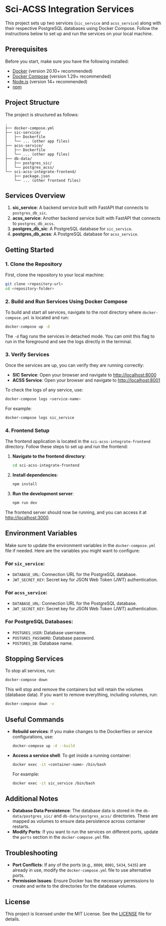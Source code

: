 
# Sci-ACSS Integration Services

This project sets up two services (`sic_service` and `acss_service`) along with their respective PostgreSQL databases using Docker Compose. Follow the instructions below to set up and run the services on your local machine.

## Prerequisites

Before you start, make sure you have the following installed:

- [Docker](https://www.docker.com/get-started) (version 20.10+ recommended)
- [Docker Compose](https://docs.docker.com/compose/install/) (version 1.29+ recommended)
- [Node.js](https://nodejs.org/) (version 14+ recommended)
- [npm](https://www.npmjs.com/)

## Project Structure

The project is structured as follows:

```
.
├── docker-compose.yml
├── sic-service/
│   ├── Dockerfile
│   └── ... (other app files)
├── acss-service/
│   ├── Dockerfile
│   └── ... (other app files)
├── db-data/
│   ├── postgres_sic/
│   └── postgres_acss/
└── sci-acss-integrate-frontend/
    ├── package.json
    └── ... (other frontend files)
```

## Services Overview

1. **sic_service**: A backend service built with FastAPI that connects to `postgres_db_sic`.
2. **acss_service**: Another backend service built with FastAPI that connects to `postgres_db_acss`.
3. **postgres_db_sic**: A PostgreSQL database for `sic_service`.
4. **postgres_db_acss**: A PostgreSQL database for `acss_service`.

## Getting Started

### 1. Clone the Repository

First, clone the repository to your local machine:

```bash
git clone <repository-url>
cd <repository-folder>
```

### 2. Build and Run Services Using Docker Compose

To build and start all services, navigate to the root directory where `docker-compose.yml` is located and run:

```bash
docker-compose up -d
```

The `-d` flag runs the services in detached mode. You can omit this flag to run in the foreground and see the logs directly in the terminal.

### 3. Verify Services

Once the services are up, you can verify they are running correctly:

- **SIC Service**: Open your browser and navigate to [http://localhost:8000](http://localhost:8000)
- **ACSS Service**: Open your browser and navigate to [http://localhost:8001](http://localhost:8001)

To check the logs of any service, use:

```bash
docker-compose logs <service-name>
```

For example:

```bash
docker-compose logs sic_service
```

### 4. Frontend Setup

The frontend application is located in the `sci-acss-integrate-frontend` directory. Follow these steps to set up and run the frontend:

1. **Navigate to the frontend directory**:

    ```bash
    cd sci-acss-integrate-frontend
    ```

2. **Install dependencies**:

    ```bash
    npm install
    ```

3. **Run the development server**:

    ```bash
    npm run dev
    ```

The frontend server should now be running, and you can access it at [http://localhost:3000](http://localhost:3000).

## Environment Variables

Make sure to update the environment variables in the `docker-compose.yml` file if needed. Here are the variables you might want to configure:

### For `sic_service`:

- `DATABASE_URL`: Connection URL for the PostgreSQL database.
- `JWT_SECRET_KEY`: Secret key for JSON Web Token (JWT) authentication.

### For `acss_service`:

- `DATABASE_URL`: Connection URL for the PostgreSQL database.
- `JWT_SECRET_KEY`: Secret key for JSON Web Token (JWT) authentication.

### For PostgreSQL Databases:

- `POSTGRES_USER`: Database username.
- `POSTGRES_PASSWORD`: Database password.
- `POSTGRES_DB`: Database name.

## Stopping Services

To stop all services, run:

```bash
docker-compose down
```

This will stop and remove the containers but will retain the volumes (database data). If you want to remove everything, including volumes, run:

```bash
docker-compose down -v
```

## Useful Commands

- **Rebuild services**: If you make changes to the Dockerfiles or service configurations, use:

    ```bash
    docker-compose up -d --build
    ```

- **Access a service shell**: To get inside a running container:

    ```bash
    docker exec -it <container-name> /bin/bash
    ```

    For example:

    ```bash
    docker exec -it sic_service /bin/bash
    ```

## Additional Notes

- **Database Data Persistence**: The database data is stored in the `db-data/postgres_sic/` and `db-data/postgres_acss/` directories. These are mapped as volumes to ensure data persistence across container restarts.
- **Modify Ports**: If you want to run the services on different ports, update the `ports` section in the `docker-compose.yml` file.

## Troubleshooting

- **Port Conflicts**: If any of the ports (e.g., `8000`, `8001`, `5434`, `5435`) are already in use, modify the `docker-compose.yml` file to use alternative ports.
- **Permission Issues**: Ensure Docker has the necessary permissions to create and write to the directories for the database volumes.

## License

This project is licensed under the MIT License. See the [LICENSE](LICENSE) file for details.
